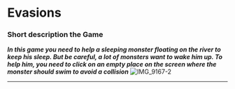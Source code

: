   # Evasions
  ### Short description the Game
  ***In this game you need to help a sleeping monster floating on the river to keep his sleep.
But be careful, a lot of monsters want to wake him up.
To help him, you need to click on an empty place on the screen where the monster should swim to avoid a collision***
                                       ![IMG_9167-2](https://github.com/user-attachments/assets/5aec8aaf-5f95-4bfd-a71e-cfab1a00c1e4)
  ______
	
